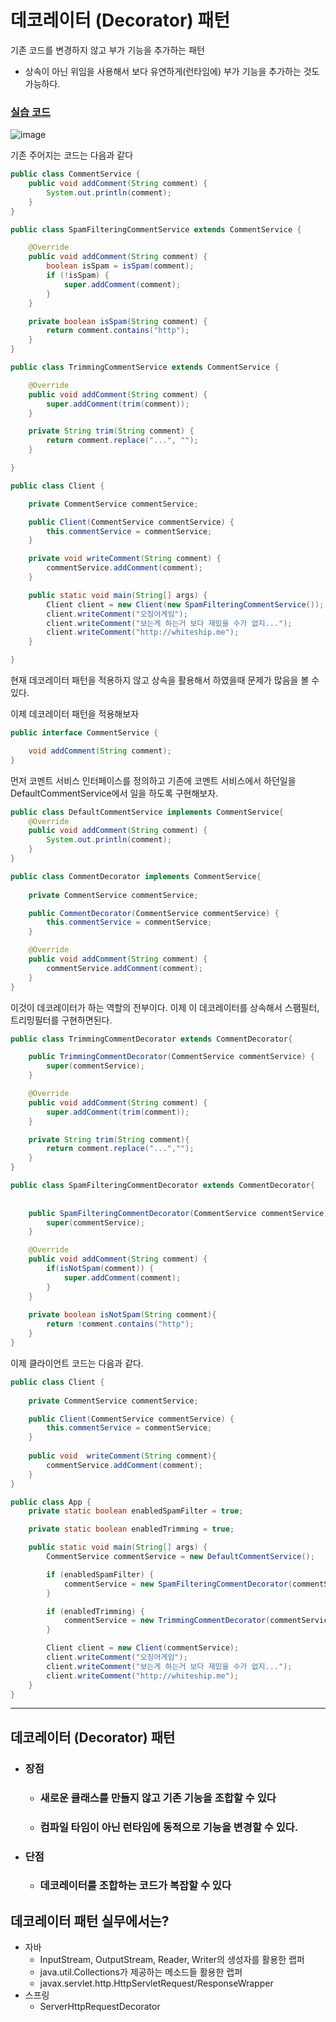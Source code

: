 # 데코레이터 (Decorator) 패턴

기존 코드를 변경하지 않고 부가 기능을 추가하는 패턴

- 상속이 아닌 위임을 사용해서 보다 유연하게(런타임에) 부가 기능을 추가하는 것도 가능하다.

### [실습 코드](https://github.com/saechimdaeki/GofDesignPattern-With-Java/tree/main/src/main/java/com/example/gofdesignpatternwithjava/_02_structural_patterns/_09_decorator)



![image](https://user-images.githubusercontent.com/40031858/141784651-8741d227-df16-498b-b517-639e5ca49189.png)

기존 주어지는 코드는 다음과 같다

```java
public class CommentService {
    public void addComment(String comment) {
        System.out.println(comment);
    }
}
```

```java
public class SpamFilteringCommentService extends CommentService {

    @Override
    public void addComment(String comment) {
        boolean isSpam = isSpam(comment);
        if (!isSpam) {
            super.addComment(comment);
        }
    }

    private boolean isSpam(String comment) {
        return comment.contains("http");
    }
}
```

```java
public class TrimmingCommentService extends CommentService {

    @Override
    public void addComment(String comment) {
        super.addComment(trim(comment));
    }

    private String trim(String comment) {
        return comment.replace("...", "");
    }

}
```

```java
public class Client {

    private CommentService commentService;

    public Client(CommentService commentService) {
        this.commentService = commentService;
    }

    private void writeComment(String comment) {
        commentService.addComment(comment);
    }

    public static void main(String[] args) {
        Client client = new Client(new SpamFilteringCommentService());
        client.writeComment("오징어게임");
        client.writeComment("보는게 하는거 보다 재밌을 수가 없지...");
        client.writeComment("http://whiteship.me");
    }

}
```

현재 데코레이터 패턴을 적용하지 않고 상속을 활용해서 하였을때 문제가 많음을 볼 수 있다.

이제 데코레이터 패턴을 적용해보자

```java
public interface CommentService {

    void addComment(String comment);
}
```

먼저 코멘트 서비스 인터페이스를 정의하고 기존에 코멘트 서비스에서 하던일을 DefaultCommentService에서 일을 하도록 구현해보자.

```java
public class DefaultCommentService implements CommentService{
    @Override
    public void addComment(String comment) {
        System.out.println(comment);
    }
}
```

```java
public class CommentDecorator implements CommentService{
    
    private CommentService commentService;

    public CommentDecorator(CommentService commentService) {
        this.commentService = commentService;
    }

    @Override
    public void addComment(String comment) {
        commentService.addComment(comment);
    }
}
```

이것이 데코레이터가 하는 역할의 전부이다. 이제 이 데코레이터를 상속해서 스팸필터, 트리밍필터를 구현하면된다.

```java
public class TrimmingCommentDecorator extends CommentDecorator{

    public TrimmingCommentDecorator(CommentService commentService) {
        super(commentService);
    }

    @Override
    public void addComment(String comment) {
        super.addComment(trim(comment));
    }

    private String trim(String comment){
        return comment.replace("...","");
    }
}
```



```java
public class SpamFilteringCommentDecorator extends CommentDecorator{
    
    
    public SpamFilteringCommentDecorator(CommentService commentService) {
        super(commentService);
    }

    @Override
    public void addComment(String comment) {
        if(isNotSpam(comment)) {
            super.addComment(comment);
        }
    }
    
    private boolean isNotSpam(String comment){
        return !comment.contains("http");
    }
}
```

이제 클라이언트 코드는 다음과 같다.

```java
public class Client {
    
    private CommentService commentService;

    public Client(CommentService commentService) {
        this.commentService = commentService;
    }
    
    public void  writeComment(String comment){
        commentService.addComment(comment);
    }
}
```



```java
public class App {
    private static boolean enabledSpamFilter = true;

    private static boolean enabledTrimming = true;

    public static void main(String[] args) {
        CommentService commentService = new DefaultCommentService();

        if (enabledSpamFilter) {
            commentService = new SpamFilteringCommentDecorator(commentService);
        }

        if (enabledTrimming) {
            commentService = new TrimmingCommentDecorator(commentService);
        }

        Client client = new Client(commentService);
        client.writeComment("오징어게임");
        client.writeComment("보는게 하는거 보다 재밌을 수가 없지...");
        client.writeComment("http://whiteship.me");
    }
}
```

---

## 데코레이터 (Decorator) 패턴 

- ### 장점

  - ### 새로운 클래스를 만들지 않고 기존 기능을 조합할 수 있다

  - ### 컴파일 타임이 아닌 런타임에 동적으로 기능을 변경할 수 있다.

- ### 단점

  - ### 데코레이터를 조합하는 코드가 복잡할 수 있다

## 데코레이터 패턴 실무에서는?

- 자바
  - InputStream, OutputStream, Reader, Writer의 생성자를 활용한 랩퍼
  - java.util.Collections가 제공하는 메소드들 활용한 랩퍼
  - javax.servlet.http.HttpServletRequest/ResponseWrapper
- 스프링
  - ServerHttpRequestDecorator

